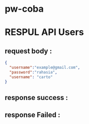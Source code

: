 # pw-coba

# RESPUL API Users
## request body :
```json
{
  "username":"example@gmail.com",
  "password":"rahasia",
  "username": "carto"
}
```
## response success :
## response Failed :
